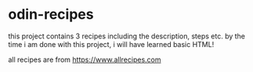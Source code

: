 # odin-recipes
this project contains 3 recipes including the description, steps etc.
by the time i am done with this project, i will have learned basic HTML!

all recipes are from https://www.allrecipes.com 